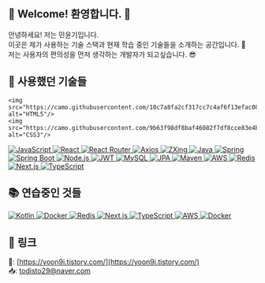 ## 👋 Welcome! 환영합니다. 🙌

안녕하세요! 저는 민윤기입니다. <br>
이곳은 제가 사용하는 기술 스택과 현재 학습 중인 기술들을 소개하는 공간입니다. 🙂 <br>
저는 사용자의 편의성을 먼저 생각하는 개발자가 되고싶습니다. 😎

## 🚀 사용했던 기술들

<div align="left">

    <img src="https://camo.githubusercontent.com/10c7a8fa2cf317cc7c4af6f13efac086a9f0ea010f0dfc746c94e5cde310b339/68747470733a2f2f696d672e736869656c64732e696f2f62616467652f48544d4c352d4533344632363f7374796c653d666f722d7468652d6261646765266c6f676f3d68746d6c35266c6f676f436f6c6f723d7768697465" alt="HTML5"/>
    <img src="https://camo.githubusercontent.com/9b63f98df8baf46082f7df8cce83e4bffb3ec0744f5e3f4b3ff6f047a805c1d2/68747470733a2f2f74656368737461636b2d67656e657261746f722e76657263656c2e6170702f636373332d69636f6e2e737667" alt="CSS3"/>

  <a target="_blank" rel="noopener noreferrer nofollow" href="https://camo.githubusercontent.com/81b0140c8020df6d2d7f2b94a04e1e47a4b8dcda3d2c09dc894d623d79d37b57/68747470733a2f2f74656368737461636b2d67656e657261746f722e76657263656c2e6170702f6a6176617363726970742d69636f6e2e737667">
    <img src="https://camo.githubusercontent.com/81b0140c8020df6d2d7f2b94a04e1e47a4b8dcda3d2c09dc894d623d79d37b57/68747470733a2f2f74656368737461636b2d67656e657261746f722e76657263656c2e6170702f6a6176617363726970742d69636f6e2e737667" alt="JavaScript"/>
  </a>
  <a target="_blank" rel="noopener noreferrer nofollow" href="https://camo.githubusercontent.com/590b6e50013b3e0d7a8efae24666d03dbce4dd87a3e08d7f3ac74c84b42c7d24/68747470733a2f2f74656368737461636b2d67656e657261746f722e76657263656c2e6170702f72656163742d69636f6e2e737667">
    <img src="https://camo.githubusercontent.com/590b6e50013b3e0d7a8efae24666d03dbce4dd87a3e08d7f3ac74c84b42c7d24/68747470733a2f2f74656368737461636b2d67656e657261746f722e76657263656c2e6170702f72656163742d69636f6e2e737667" alt="React"/>
  </a>
  <a target="_blank" rel="noopener noreferrer nofollow" href="https://camo.githubusercontent.com/5d9a8b3aaadd99a6f9e997446bd9c553e131cc3e2fd2585ea0f38a452661521e/68747470733a2f2f74656368737461636b2d67656e657261746f722e76657263656c2e6170702f72656163742d726f757465722d69636f6e2e737667">
    <img src="https://camo.githubusercontent.com/5d9a8b3aaadd99a6f9e997446bd9c553e131cc3e2fd2585ea0f38a452661521e/68747470733a2f2f74656368737461636b2d67656e657261746f722e76657263656c2e6170702f72656163742d726f757465722d69636f6e2e737667" alt="React Router"/>
  </a>
  <a target="_blank" rel="noopener noreferrer nofollow" href="https://camo.githubusercontent.com/18ed91782b155d1e085f8392f7d7e9b6a6eec66529e5d9ab33f57571d8179b40/68747470733a2f2f74656368737461636b2d67656e657261746f722e76657263656c2e6170702f617879732d69636f6e2e737667">
    <img src="https://camo.githubusercontent.com/18ed91782b155d1e085f8392f7d7e9b6a6eec66529e5d9ab33f57571d8179b40/68747470733a2f2f74656368737461636b2d67656e657261746f722e76657263656c2e6170702f617879732d69636f6e2e737667" alt="Axios"/>
  </a>
  <a target="_blank" rel="noopener noreferrer nofollow" href="https://camo.githubusercontent.com/00316c64c75e3bfe98d4e6c6e39e1a1f4b4c21ec9b25b8077eb96df74a070db4/68747470733a2f2f74656368737461636b2d67656e657261746f722e76657263656c2e6170702f7a78696e672d69636f6e2e737667">
    <img src="https://camo.githubusercontent.com/00316c64c75e3bfe98d4e6c6e39e1a1f4b4c21ec9b25b8077eb96df74a070db4/68747470733a2f2f74656368737461636b2d67656e657261746f722e76657263656c2e6170702f7a78696e672d69636f6e2e737667" alt="ZXing"/>
  </a>
  <a target="_blank" rel="noopener noreferrer nofollow" href="https://camo.githubusercontent.com/5c87c5fcfa69cbf1e6e0d1a1d10c022ccf9f62ec650efdc603c05a67eafcb6b4/68747470733a2f2f74656368737461636b2d67656e657261746f722e76657263656c2e6170702f6a6176612d69636f6e2e737667">
    <img src="https://camo.githubusercontent.com/5c87c5fcfa69cbf1e6e0d1a1d10c022ccf9f62ec650efdc603c05a67eafcb6b4/68747470733a2f2f74656368737461636b2d67656e657261746f722e76657263656c2e6170702f6a6176612d69636f6e2e737667" alt="Java"/>
  </a>
  <a target="_blank" rel="noopener noreferrer nofollow" href="https://camo.githubusercontent.com/a4c8e8f3ae65a8b9f7fa4e9e3b1c87c9d92f60ff9f8b3b46871b5e7398b86b7b7/68747470733a2f2f74656368737461636b2d67656e657261746f722e76657263656c2e6170702f737072696e672d69636f6e2e737667">
    <img src="https://camo.githubusercontent.com/a4c8e8f3ae65a8b9f7fa4e9e3b1c87c9d92f60ff9f8b3b46871b5e7398b86b7b7/68747470733a2f2f74656368737461636b2d67656e657261746f722e76657263656c2e6170702f737072696e672d69636f6e2e737667" alt="Spring"/>
  </a>
  <a target="_blank" rel="noopener noreferrer nofollow" href="https://camo.githubusercontent.com/ff233c517a920649e8c5e32a6c7c0133dcb838b91a7c6cf5cdd92cb7dd530c68/68747470733a2f2f74656368737461636b2d67656e657261746f722e76657263656c2e6170702f737072696e672d626f6f742d69636f6e2e737667">
    <img src="https://camo.githubusercontent.com/ff233c517a920649e8c5e32a6c7c0133dcb838b91a7c6cf5cdd92cb7dd530c68/68747470733a2f2f74656368737461636b2d67656e657261746f722e76657263656c2e6170702f737072696e672d626f6f742d69636f6e2e737667" alt="Spring Boot"/>
  </a>
  <a target="_blank" rel="noopener noreferrer nofollow" href="https://camo.githubusercontent.com/7b1778d8e2ecb6e5c623ba2d178044ac9b5f49c4e41e407a6a5b4c829c5d4e623/68747470733a2f2f74656368737461636b2d67656e657261746f722e76657263656c2e6170702f6e6f64652e6a732d69636f6e2e737667">
    <img src="https://camo.githubusercontent.com/7b1778d8e2ecb6e5c623ba2d178044ac9b5f49c4e41e407a6a5b4c829c5d4e623/68747470733a2f2f74656368737461636b2d67656e657261746f722e76657263656c2e6170702f6e6f64652e6a732d69636f6e2e737667" alt="Node.js"/>
  </a>
  <a target="_blank" rel="noopener noreferrer nofollow" href="https://camo.githubusercontent.com/09b13a72ac42b5d6b2cdbb587f6d206b3d78b5084c9798d8e9135b4b42f4b6b5/68747470733a2f2f74656368737461636b2d67656e657261746f722e76657263656c2e6170702f6a77742d69636f6e2e737667">
    <img src="https://camo.githubusercontent.com/09b13a72ac42b5d6b2cdbb587f6d206b3d78b5084c9798d8e9135b4b42f4b6b5/68747470733a2f2f74656368737461636b2d67656e657261746f722e76657263656c2e6170702f6a77742d69636f6e2e737667" alt="JWT"/>
  </a>
  <a target="_blank" rel="noopener noreferrer nofollow" href="https://camo.githubusercontent.com/754053b88c647f6f2e9d1a94b70f5c6b2c0588d6eb9899c7a46ef62c8e3b53d4/68747470733a2f2f74656368737461636b2d67656e657261746f722e76657263656c2e6170702f6d7953514c2d69636f6e2e737667">
    <img src="https://camo.githubusercontent.com/754053b88c647f6f2e9d1a94b70f5c6b2c0588d6eb9899c7a46ef62c8e3b53d4/68747470733a2f2f74656368737461636b2d67656e657261746f722e76657263656c2e6170702f6d7953514c2d69636f6e2e737667" alt="MySQL"/>
  </a>
  <a target="_blank" rel="noopener noreferrer nofollow" href="https://camo.githubusercontent.com/4e6ff2d69a01b7b18e5d0d7b2b8e1638de6d6b7e0c6de0fc418c892b9df56857/68747470733a2f2f74656368737461636b2d67656e657261746f722e76657263656c2e6170702f6a70612d69636f6e2e737667">
    <img src="https://camo.githubusercontent.com/4e6ff2d69a01b7b18e5d0d7b2b8e1638de6d6b7e0c6de0fc418c892b9df56857/68747470733a2f2f74656368737461636b2d67656e657261746f722e76657263656c2e6170702f6a70612d69636f6e2e737667" alt="JPA"/>
  </a>
  <a target="_blank" rel="noopener noreferrer nofollow" href="https://camo.githubusercontent.com/7b26d2a212d473b658c1c741a979b5e7cc805a61900e44d2a7e0d2ab174ad18e/68747470733a2f2f74656368737461636b2d67656e657261746f722e76657263656c2e6170702f6d6176656e2d69636f6e2e737667">
    <img src="https://camo.githubusercontent.com/7b26d2a212d473b658c1c741a979b5e7cc805a61900e44d2a7e0d2ab174ad18e/68747470733a2f2f74656368737461636b2d67656e657261746f722e76657263656c2e6170702f6d6176656e2d69636f6e2e737667" alt="Maven"/>
  </a>
  <a target="_blank" rel="noopener noreferrer nofollow" href="https://camo.githubusercontent.com/fb0a3d056407a62f7d63d2fc23f4dcac550ec9b091896207378a905d8a2724e1/68747470733a2f2f74656368737461636b2d67656e657261746f722e76657263656c2e6170702f6177732d69636f6e2e737667">
    <img src="https://camo.githubusercontent.com/fb0a3d056407a62f7d63d2fc23f4dcac550ec9b091896207378a905d8a2724e1/68747470733a2f2f74656368737461636b2d67656e657261746f722e76657263656c2e6170702f6177732d69636f6e2e737667" alt="AWS"/>
  </a>
  <a target="_blank" rel="noopener noreferrer nofollow" href="https://camo.githubusercontent.com/aa407c11cbbe274e065aa3f68b6978cb65c918dbf23646cf4c9edb8c08754973/68747470733a2f2f74656368737461636b2d67656e657261746f722e76657263656c2e6170702f72656469732d69636f6e2e737667">
    <img src="https://camo.githubusercontent.com/aa407c11cbbe274e065aa3f68b6978cb65c918dbf23646cf4c9edb8c08754973/68747470733a2f2f74656368737461636b2d67656e657261746f722e76657263656c2e6170702f72656469732d69636f6e2e737667" alt="Redis"/>
  </a>
  <a target="_blank" rel="noopener noreferrer nofollow" href="https://camo.githubusercontent.com/c33deff833ef8b19d32b65de2c559c6a682c0e1e89cf9b58c45d51cdd63c146/68747470733a2f2f74656368737461636b2d67656e657261746f722e76657263656c2e6170702f6e6578742e6a732d69636f6e2e737667">
    <img src="https://camo.githubusercontent.com/c33deff833ef8b19d32b65de2c559c6a682c0e1e89cf9b58c45d51cdd63c146/68747470733a2f2f74656368737461636b2d67656e657261746f722e76657263656c2e6170702f6e6578742e6a732d69636f6e2e737667" alt="Next.js"/>
  </a>
  <a target="_blank" rel="noopener noreferrer nofollow" href="https://camo.githubusercontent.com/73ed9a0c7162f8d10a1b9b5f01304a10a7f6293482b4c643f0da24c74068a2e3/68747470733a2f2f74656368737461636b2d67656e657261746f722e76657263656c2e6170702f74797065736c6f2d69636f6e2e737667">
    <img src="https://camo.githubusercontent.com/73ed9a0c7162f8d10a1b9b5f01304a10a7f6293482b4c643f0da24c74068a2e3/68747470733a2f2f74656368737461636b2d67656e657261746f722e76657263656c2e6170702f74797065736c6f2d69636f6e2e737667" alt="TypeScript"/>
  </a>
</div>


## 📚 연습중인 것들

<div align="left">
  <a target="_blank" rel="noopener noreferrer nofollow" href="https://techstack-generator.vercel.app/kotlin-icon.svg">
    <img src="https://img.shields.io/badge/Kotlin-7F52FF?style=for-the-badge&logo=kotlin&logoColor=white" alt="Kotlin"/>
  </a>
  <a target="_blank" rel="noopener noreferrer nofollow" href="https://techstack-generator.vercel.app/docker-icon.svg">
    <img src="https://img.shields.io/badge/Docker-2496ED?style=for-the-badge&logo=docker&logoColor=white" alt="Docker"/>
  </a>
  <a target="_blank" rel="noopener noreferrer nofollow" href="https://techstack-generator.vercel.app/redis-icon.svg">
    <img src="https://img.shields.io/badge/Redis-DC382D?style=for-the-badge&logo=redis&logoColor=white" alt="Redis"/>
  </a>
  <a target="_blank" rel="noopener noreferrer nofollow" href="https://techstack-generator.vercel.app/nextjs-icon.svg">
    <img src="https://img.shields.io/badge/Next.js-000000?style=for-the-badge&logo=nextdotjs&logoColor=white" alt="Next.js"/>
  </a>
  <a target="_blank" rel="noopener noreferrer nofollow" href="https://techstack-generator.vercel.app/typescript-icon.svg">
    <img src="https://img.shields.io/badge/TypeScript-3178C6?style=for-the-badge&logo=typescript&logoColor=white" alt="TypeScript"/>
  </a>
  <a target="_blank" rel="noopener noreferrer nofollow" href="https://techstack-generator.vercel.app/aws-icon.svg">
    <img src="https://img.shields.io/badge/AWS-232F3E?style=for-the-badge&logo=amazon-aws&logoColor=white" alt="AWS"/>
  </a>
  <a target="_blank" rel="noopener noreferrer nofollow" href="https://techstack-generator.vercel.app/docker-icon.svg">
    <img src="https://img.shields.io/badge/Docker-2496ED?style=for-the-badge&logo=docker&logoColor=white" alt="Docker"/>
  </a>
</div>



## 🔗 링크

📖: [https://yoon9i.tistory.com/](https://yoon9i.tistory.com/) <br>
📥: [todisto29@naver.com](mailto:todisto29@naver.com)
